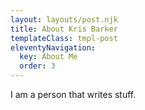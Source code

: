 ```yaml
---
layout: layouts/post.njk
title: About Kris Barker
templateClass: tmpl-post
eleventyNavigation:
  key: About Me
  order: 3
---
```


I am a person that writes stuff.
